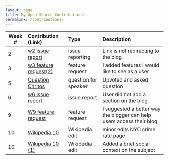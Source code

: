 ```yaml
---
layout: page
title: My Open Source Contributions
permalink: /contributions/
---
```


<!-- 
Type of the contribution should be "Wikipedia edit", "OpenStreet Map feature", "Documentation", "Course website", "Blog", 
"Browse Add-on", etc. 

The descriptioin should include a brief summary of what you did. 

Replace the first row with your contribution. 

--> 





| Week #       | Contribution (Link)  | Type  | Description | 
|---|:---|:---|:---| 
|  2   | [w2 issue report]  |  issue reporting   | Link is not redirecting to the blog  |
|  3   | [w3 feature request(2)] |   feature request  |    I added features I would like to see as a user  |
|  5   | [Question Chritos] | question for speaker | Upvoted and asked question
|  6   | [w6 issue report]  |  issue report   |   User did not add a section on the blog   |
|  9   | [W9 feature request] | feature request | I suggested a better way the blogger can help users access their blog |
|  10  | [Wikipedia 10] | Wikipedia edit | minor edits NYC crime rate page |
|  10  | [Wikipedia 10 (1)] | Wikipedia edit | Added a brief social context on the subject |


[w2 issue report]: https://github.com/nyu-ossd-s19/isaacblinder-weekly/issues
[w3 feature request]: https://github.com/nyu-ossd-s19/memeify-team-1/issues/15
[w3 feature request(2)]:https://github.com/nyu-ossd-s19/tickStop/issues/3
[w6 issue report]: https://github.com/nyu-ossd-s19/willgreenberg-weekly/issues/11
[W9 feature request]: https://github.com/nyu-ossd-s19/angie1313-weekly/issues/4
[Wikipedia 10]: https://en.wikipedia.org/w/index.php?title=Crime_in_New_York_City&action=history
[Wikipedia 10 (1)]: https://en.wikipedia.org/w/index.php?title=Cosculluela&diff=prev&oldid=893244325
[Question Chritos]:https://github.com/nyu-ossd-s19/wiki/wiki/Questions-for-Christos-Bacharakis/_compare/9ab3fc22f8982cf73f643e4c35db2202c98fda21

